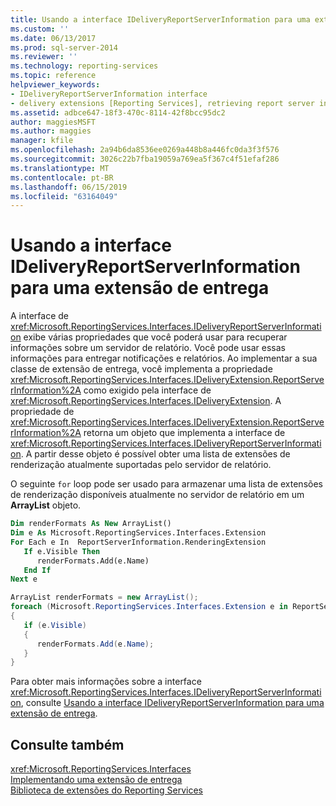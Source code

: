 ```yaml
---
title: Usando a interface IDeliveryReportServerInformation para uma extensão de entrega | Microsoft Docs
ms.custom: ''
ms.date: 06/13/2017
ms.prod: sql-server-2014
ms.reviewer: ''
ms.technology: reporting-services
ms.topic: reference
helpviewer_keywords:
- IDeliveryReportServerInformation interface
- delivery extensions [Reporting Services], retrieving report server information
ms.assetid: adbce647-18f3-470c-8114-42f8bcc95dc2
author: maggiesMSFT
ms.author: maggies
manager: kfile
ms.openlocfilehash: 2a94b6da8536ee0269a448b8a446fc0da3f3f576
ms.sourcegitcommit: 3026c22b7fba19059a769ea5f367c4f51efaf286
ms.translationtype: MT
ms.contentlocale: pt-BR
ms.lasthandoff: 06/15/2019
ms.locfileid: "63164049"
---
```

# <a name="using-the-ideliveryreportserverinformation-interface-for-a-delivery-extension"></a>Usando a interface IDeliveryReportServerInformation para uma extensão de entrega
  A interface de <xref:Microsoft.ReportingServices.Interfaces.IDeliveryReportServerInformation> exibe várias propriedades que você poderá usar para recuperar informações sobre um servidor de relatório. Você pode usar essas informações para entregar notificações e relatórios. Ao implementar a sua classe de extensão de entrega, você implementa a propriedade <xref:Microsoft.ReportingServices.Interfaces.IDeliveryExtension.ReportServerInformation%2A> como exigido pela interface de <xref:Microsoft.ReportingServices.Interfaces.IDeliveryExtension>. A propriedade de <xref:Microsoft.ReportingServices.Interfaces.IDeliveryExtension.ReportServerInformation%2A> retorna um objeto que implementa a interface de <xref:Microsoft.ReportingServices.Interfaces.IDeliveryReportServerInformation>. A partir desse objeto é possível obter uma lista de extensões de renderização atualmente suportadas pelo servidor de relatório.  
  
 O seguinte `for` loop pode ser usado para armazenar uma lista de extensões de renderização disponíveis atualmente no servidor de relatório em um **ArrayList** objeto.  
  
```vb  
Dim renderFormats As New ArrayList()  
Dim e As Microsoft.ReportingServices.Interfaces.Extension  
For Each e In  ReportServerInformation.RenderingExtension  
   If e.Visible Then  
      renderFormats.Add(e.Name)  
   End If  
Next e  
```  
  
```csharp  
ArrayList renderFormats = new ArrayList();  
foreach (Microsoft.ReportingServices.Interfaces.Extension e in ReportServerInformation.RenderingExtension)  
{   
   if (e.Visible)  
   {  
      renderFormats.Add(e.Name);  
   }  
}  
```  
  
 Para obter mais informações sobre a interface <xref:Microsoft.ReportingServices.Interfaces.IDeliveryReportServerInformation>, consulte [Usando a interface IDeliveryReportServerInformation para uma extensão de entrega](using-the-ideliveryreportserverinformation-interface-for-a-delivery-extension.md).  
  
## <a name="see-also"></a>Consulte também  
 <xref:Microsoft.ReportingServices.Interfaces>   
 [Implementando uma extensão de entrega](implementing-a-delivery-extension.md)   
 [Biblioteca de extensões do Reporting Services](../reporting-services-extension-library.md)  
  
  
